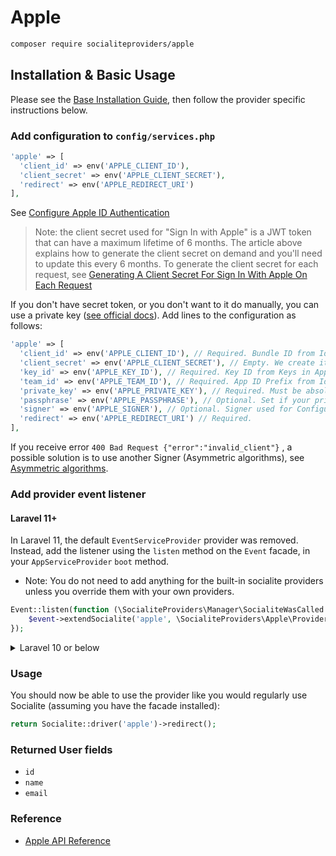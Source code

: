# Apple

```bash
composer require socialiteproviders/apple
```

## Installation & Basic Usage

Please see the [Base Installation Guide](https://socialiteproviders.com/usage/), then follow the provider specific instructions below.

### Add configuration to `config/services.php`

```php
'apple' => [
  'client_id' => env('APPLE_CLIENT_ID'),
  'client_secret' => env('APPLE_CLIENT_SECRET'),
  'redirect' => env('APPLE_REDIRECT_URI')
],
```

See [Configure Apple ID Authentication](https://developer.okta.com/blog/2019/06/04/what-the-heck-is-sign-in-with-apple)

> Note: the client secret used for "Sign In with Apple" is a JWT token that can have a maximum lifetime of 6 months. The article above explains how to generate the client secret on demand and you'll need to update this every 6 months. To generate the client secret for each request, see [Generating A Client Secret For Sign In With Apple On Each Request](https://bannister.me/blog/generating-a-client-secret-for-sign-in-with-apple-on-each-request)

If you don't have secret token, or you don't want to it do manually, you can use a private key ([see official docs](https://developer.apple.com/documentation/sign_in_with_apple/generate_and_validate_tokens#3262048)).
Add lines to the configuration as follows:

```php
'apple' => [
  'client_id' => env('APPLE_CLIENT_ID'), // Required. Bundle ID from Identifier in Apple Developer.
  'client_secret' => env('APPLE_CLIENT_SECRET'), // Empty. We create it from private key.
  'key_id' => env('APPLE_KEY_ID'), // Required. Key ID from Keys in Apple Developer.
  'team_id' => env('APPLE_TEAM_ID'), // Required. App ID Prefix from Identifier in Apple Developer.
  'private_key' => env('APPLE_PRIVATE_KEY'), // Required. Must be absolute path, e.g. /var/www/cert/AuthKey_XYZ.p8
  'passphrase' => env('APPLE_PASSPHRASE'), // Optional. Set if your private key have a passphrase.
  'signer' => env('APPLE_SIGNER'), // Optional. Signer used for Configuration::forSymmetricSigner(). Default: \Lcobucci\JWT\Signer\Ecdsa\Sha256
  'redirect' => env('APPLE_REDIRECT_URI') // Required.
],
```

If you receive error `400 Bad Request {"error":"invalid_client"}` , a possible solution is to use another Signer (Asymmetric algorithms), see [Asymmetric algorithms](https://lcobucci-jwt.readthedocs.io/en/stable/supported-algorithms/#asymmetric-algorithms).


### Add provider event listener

#### Laravel 11+

In Laravel 11, the default `EventServiceProvider` provider was removed. Instead, add the listener using the `listen` method on the `Event` facade, in your `AppServiceProvider` `boot` method.

* Note: You do not need to add anything for the built-in socialite providers unless you override them with your own providers.

```php
Event::listen(function (\SocialiteProviders\Manager\SocialiteWasCalled $event) {
    $event->extendSocialite('apple', \SocialiteProviders\Apple\Provider::class);
});
```
<details>
<summary>
Laravel 10 or below
</summary>
Configure the package's listener to listen for `SocialiteWasCalled` events.

Add the event to your `listen[]` array in `app/Providers/EventServiceProvider`. See the [Base Installation Guide](https://socialiteproviders.com/usage/) for detailed instructions.

```php
protected $listen = [
    \SocialiteProviders\Manager\SocialiteWasCalled::class => [
        // ... other providers
        \SocialiteProviders\Apple\AppleExtendSocialite::class.'@handle',
    ],
];
```
</details>

### Usage

You should now be able to use the provider like you would regularly use Socialite (assuming you have the facade installed):

```php
return Socialite::driver('apple')->redirect();
```

### Returned User fields

- ``id``
- ``name``
- ``email``

### Reference

- [Apple API Reference](https://developer.apple.com/documentation/sign_in_with_apple/sign_in_with_apple_rest_api)
